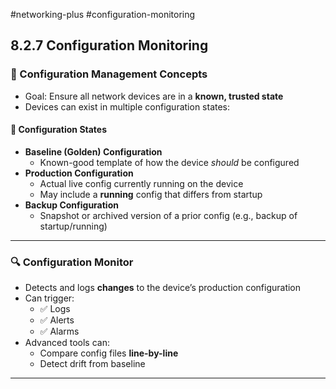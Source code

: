#networking-plus #configuration-monitoring 

## 8.2.7 Configuration Monitoring  

### 🧱 Configuration Management Concepts

- Goal: Ensure all network devices are in a **known, trusted state**
- Devices can exist in multiple configuration states:

#### 🔧 Configuration States
- **Baseline (Golden) Configuration**
  - Known-good template of how the device *should* be configured
- **Production Configuration**
  - Actual live config currently running on the device
  - May include a **running** config that differs from startup
- **Backup Configuration**
  - Snapshot or archived version of a prior config (e.g., backup of startup/running)

---

### 🔍 Configuration Monitor

- Detects and logs **changes** to the device’s production configuration  
- Can trigger:
  - ✅ Logs  
  - ✅ Alerts  
  - ✅ Alarms
- Advanced tools can:
  - Compare config files **line-by-line**
  - Detect drift from baseline

---

